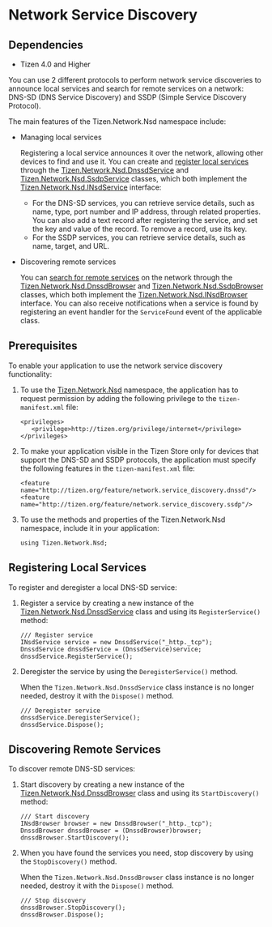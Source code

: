 # Network Service Discovery
## Dependencies
-   Tizen 4.0 and Higher

You can use 2 different protocols to perform network service discoveries to announce local services and search for remote services on a network: DNS-SD (DNS Service Discovery) and SSDP (Simple Service Discovery Protocol).

The main features of the Tizen.Network.Nsd namespace include:

-   Managing local services

    Registering a local service announces it over the network, allowing other devices to find and use it. You can create and [register local services](#registration) through the [Tizen.Network.Nsd.DnssdService](https://developer.tizen.org/dev-guide/csapi/api/Tizen.Network.Nsd.DnssdService.html) and [Tizen.Network.Nsd.SsdpService](https://developer.tizen.org/dev-guide/csapi/api/Tizen.Network.Nsd.SsdpService.html) classes, which both implement the [Tizen.Network.Nsd.INsdService](https://developer.tizen.org/dev-guide/csapi/api/Tizen.Network.Nsd.INsdService.html) interface:

    -   For the DNS-SD services, you can retrieve service details, such as name, type, port number and IP address, through related properties. You can also add a text record after registering the service, and set the key and value of the record. To remove a record, use its key.
    -   For the SSDP services, you can retrieve service details, such as name, target, and URL.
-   Discovering remote services

    You can [search for remote services](#discovery) on the network through the [Tizen.Network.Nsd.DnssdBrowser](https://developer.tizen.org/dev-guide/csapi/api/Tizen.Network.Nsd.DnssdBrowser.html) and [Tizen.Network.Nsd.SsdpBrowser](https://developer.tizen.org/dev-guide/csapi/api/Tizen.Network.Nsd.SsdpBrowser.html) classes, which both implement the [Tizen.Network.Nsd.INsdBrowser](https://developer.tizen.org/dev-guide/csapi/api/Tizen.Network.Nsd.INsdBrowser.html) interface. You can also receive notifications when a service is found by registering an event handler for the `ServiceFound` event of the applicable class.

## Prerequisites

To enable your application to use the network service discovery functionality:

1.  To use the [Tizen.Network.Nsd](https://developer.tizen.org/dev-guide/csapi/api/Tizen.Network.Nsd.html) namespace, the application has to request permission by adding the following privilege to the `tizen-manifest.xml` file:

    ``` 
    <privileges>
       <privilege>http://tizen.org/privilege/internet</privilege>
    </privileges>
    ```

2.  To make your application visible in the Tizen Store only for devices that support the DNS-SD and SSDP protocols, the application must specify the following features in the `tizen-manifest.xml` file:

    ``` 
    <feature name="http://tizen.org/feature/network.service_discovery.dnssd"/>
    <feature name="http://tizen.org/feature/network.service_discovery.ssdp"/>
    ```

3.  To use the methods and properties of the Tizen.Network.Nsd namespace, include it in your application:

    ``` 
    using Tizen.Network.Nsd;
    ```

<a name="registration"></a>
## Registering Local Services 

To register and deregister a local DNS-SD service:

1.  Register a service by creating a new instance of the [Tizen.Network.Nsd.DnssdService](https://developer.tizen.org/dev-guide/csapi/api/Tizen.Network.Nsd.DnssdService.html) class and using its `RegisterService()` method:

    ``` 
    /// Register service
    INsdService service = new DnssdService("_http._tcp");
    DnssdService dnssdService = (DnssdService)service;
    dnssdService.RegisterService();
    ```

2.  Deregister the service by using the `DeregisterService()` method.

    When the `Tizen.Network.Nsd.DnssdService` class instance is no longer needed, destroy it with the `Dispose()` method.

    ``` 
    /// Deregister service
    dnssdService.DeregisterService();
    dnssdService.Dispose();
    ```

<a name="discovery"></a>
## Discovering Remote Services 

To discover remote DNS-SD services:

1.  Start discovery by creating a new instance of the [Tizen.Network.Nsd.DnssdBrowser](https://developer.tizen.org/dev-guide/csapi/api/Tizen.Network.Nsd.DnssdBrowser.html) class and using its `StartDiscovery()` method:

    ``` 
    /// Start discovery
    INsdBrowser browser = new DnssdBrowser("_http._tcp");
    DnssdBrowser dnssdBrowser = (DnssdBrowser)browser;
    dnssdBrowser.StartDiscovery();
    ```

2.  When you have found the services you need, stop discovery by using the `StopDiscovery()` method.

    When the `Tizen.Network.Nsd.DnssdBrowser` class instance is no longer needed, destroy it with the `Dispose()` method.

    ``` 
    /// Stop discovery
    dnssdBrowser.StopDiscovery();
    dnssdBrowser.Dispose();
    ```
